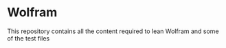 # Wolfram
This repository contains all the content required to lean Wolfram and some of the test files
